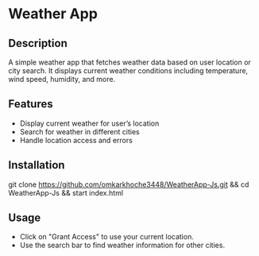 # Weather App

## Description
A simple weather app that fetches weather data based on user location or city search. It displays current weather conditions including temperature, wind speed, humidity, and more.

## Features
- Display current weather for user’s location
- Search for weather in different cities
- Handle location access and errors

## Installation
git clone https://github.com/omkarkhoche3448/WeatherApp-Js.git && cd WeatherApp-Js && start index.html

## Usage
- Click on "Grant Access" to use your current location.
- Use the search bar to find weather information for other cities.
